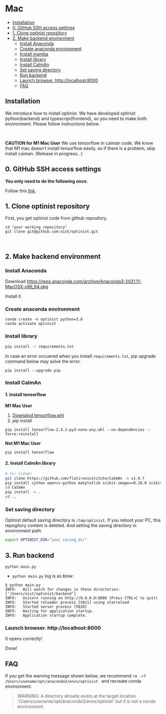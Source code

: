 Mac
=================

* [Installation](#installation)
* [0. GitHub SSH access settings](#0-github-ssh-access-settings)
* [1. Clone optinist repository](#1-clone-optinist-repository)
* [2. Make backend environment](#2-make-backend-environment)
   * [Install Anaconda](#install-anaconda)
   * [Create anaconda environment](#create-anaconda-environment)
   * [Install mamba](#install-mamba)
   * [Install library](#install-library)
   * [Install CaImAn](#install-caiman)
   * [Set saving directory](#set-saving-directory)
   * [Run backend](#run-backend)
   * [Launch browser.  <a href="http://localhost:8000" rel="nofollow">http://localhost:8000</a>](#launch-browser--httplocalhost8000)
   * [FAQ](#faq)

## Installation
We introduce how to install optinist.
We have developed optinist python(backend) and typescript(frontend), so you need to make both environment.
Please follow instructions below.

<br />

**CAUTION for M1 Mac User**
We use tensorflow in caiman code. We know that M1 mac doesn't install tensorflow easily, so if there is a problem, skip install caiman. (Release in progress…)

## 0. GitHub SSH access settings
**You only need to do the following once.**

Follow this [link](installation_github_settings.md).

## 1. Clone optinist repository

First, you get optinist code from github repository.
```
cd "your working repository"
git clone git@github.com:oist/optinist.git
```
<br />

## 2. Make backend environment

### Install Anaconda
Download https://repo.anaconda.com/archive/Anaconda3-2021.11-MacOSX-x86_64.pkg

Install it.

### Create anaconda environment
```
conda create -n optinist python=3.8
conda activate optinist
```

### Install library
```bash
pip install -r requirements.txt
```

In case an error occuered when you install ``` requirements.txt ```, pip upgrade command below may solve the error.
```
pip install --upgrade pip
```

### Install CaImAn

#### 1. Install tensorflow
**M1 Mac User**
1. [Downalod tensorflow.whl](
https://drive.google.com/drive/folders/1oSipZLnoeQB0Awz8U68KYeCPsULy_dQ7)
2. pip install
```
pip install tensorflow-2.4.1-py3-none-any.whl --no-dependencies --force-reinstall
```

**Not M1 Mac User**
```
pip install tensorflow
```


#### 2. Install CaImAn library
```bash
# for CaImAn
git clone https://github.com/flatironinstitute/CaImAn -b v1.9.7
pip install cython opencv-python matplotlib scikit-image==0.18.0 scikit-learn ipyparallel holoviews watershed
cd CaImAn
pip install -e .
cd ..
```

### Set saving directory
Optinist default saving directory is `/tmp/optinist`. If you reboot your PC, this repogitory content is deleted. And setting the saving directory in environment path.
```bash
export OPTINIST_DIR="your_saving_dir"
```


## 3. Run backend
```
python main.py
```
- `python main.py` log is as blow:
```
$ python main.py
INFO:   Will watch for changes in these directories: [‘/Users/oist/optinist/backend’]
INFO:   Uvicorn running on http://0.0.0.0:8000 (Press CTRL+C to quit)
INFO:   Started reloader process [5811] using statreload
INFO:   Started server process [5820]
INFO:   Waiting for application startup.
INFO:   Application startup complete.
```
### Launch browser.  http://localhost:8000
It opens correctly!

Done!


## FAQ
If you get the warning message shown below, we recommend `rm -rf /Users/usename/opt/anaconda3/envs/optinist ` and recreate conda environment.
> WARNING: A directory already exists at the target location '/Users/usename/opt/anaconda3/envs/optinist' but it is not a conda environment.
